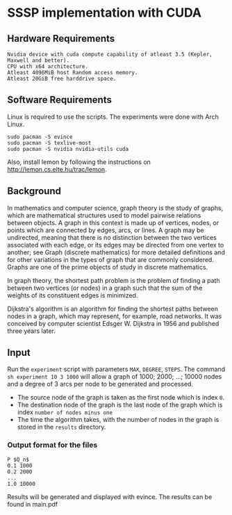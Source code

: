 **SSSP implementation with CUDA**
=================================
Hardware Requirements
---------------------
```
Nvidia device with cuda compute capability of atleast 3.5 (Kepler, Maxwell and better).
CPU with x64 architecture.
Atleast 4096MiB host Random access memory.
Atleast 20GiB free harddrive space.
```
Software Requirements
----------
Linux is required to use the scripts.
The experiments were done with Arch Linux.
```
sudo pacman -S evince
sudo pacman -S texlive-most
sudo pacman -S nvidia nvidia-utils cuda
```
Also, install lemon by following the instructions on http://lemon.cs.elte.hu/trac/lemon.

Background
----------
In mathematics and computer science, graph theory is the study of graphs, which are mathematical structures used to model pairwise relations between objects. A graph in this context is made up of vertices, nodes, or points which are connected by edges, arcs, or lines. A graph may be undirected, meaning that there is no distinction between the two vertices associated with each edge, or its edges may be directed from one vertex to another; see Graph (discrete mathematics) for more detailed definitions and for other variations in the types of graph that are commonly considered. Graphs are one of the prime objects of study in discrete mathematics.

In graph theory, the shortest path problem is the problem of finding a path between two vertices (or nodes) in a graph such that the sum of the weights of its constituent edges is minimized.

Dijkstra's algorithm is an algorithm for finding the shortest paths between nodes in a graph, which may represent, for example, road networks. It was conceived by computer scientist Edsger W. Dijkstra in 1956 and published three years later.

Input
----------
Run the `experiment` script with parameters `MAX`, `DEGREE`, `STEPS`.
The command `sh experiment 10 3 1000` will allow a graph of 1000; 2000; ...; 10000 nodes and a degree of 3 arcs per node to be generated and processed.
* The source node of the graph is taken as the first node which is index `0`.
* The destination node of the graph is the last node of the graph which is index `number of nodes minus one`
* The time the algorithm takes, with the number of nodes in the graph is stored in the `results` directory.

### Output format for the files

```
P $Q_n$
0.1 1000
0.2 2000
...
1.0 10000
```

Results will be generated and displayed with evince.
The results can be found in main.pdf
